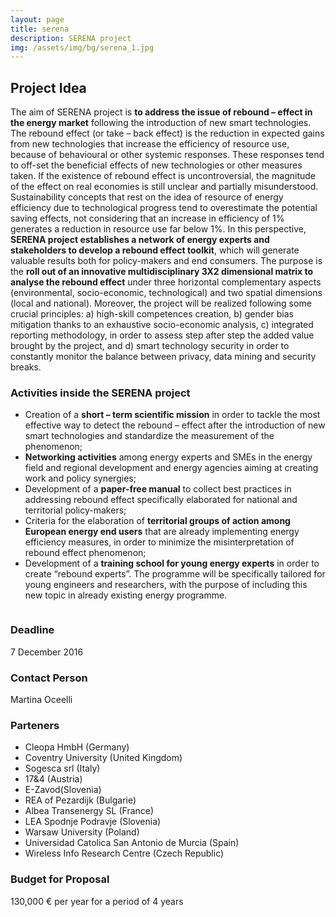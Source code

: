 ```yaml
---
layout: page
title: serena
description: SERENA project
img: /assets/img/bg/serena_1.jpg
---
```


## Project Idea
The aim of SERENA project is **to address the issue of rebound – effect in the energy market** following the introduction of new smart technologies. The rebound effect (or take – back effect) is the reduction in expected gains from new technologies that increase the efficiency of resource use, because of behavioural or other systemic responses. These responses tend to off-set the beneficial effects of new technologies or other measures taken. If the existence of rebound effect is uncontroversial, the magnitude of the effect on real economies is still unclear and partially misunderstood. Sustainability concepts that rest on the idea of resource of energy efficiency due to technological progress tend to overestimate the potential saving effects, not considering that an increase in efficiency of 1% generates a reduction in resource use far below 1%. In this perspective, **SERENA project establishes a network of energy experts and stakeholders to develop a rebound effect toolkit**, which will generate valuable results both for policy-makers and end consumers. The purpose is the **roll out of an innovative multidisciplinary 3X2 dimensional matrix to analyse the rebound effect** under three horizontal complementary aspects (environmental, socio-economic, technological) and two spatial dimensions (local and national). Moreover, the project will be realized following some crucial principles: a) high-skill competences creation, b) gender bias mitigation thanks to an exhaustive socio-economic analysis, c) integrated reporting methodology, in order to assess step after step the added value brought by the project, and d) smart technology security in order to constantly monitor the balance between privacy, data mining and security breaks.


### Activities inside the SERENA project

* Creation of a **short – term scientific mission** in order to tackle the most effective way to detect the rebound – effect after the introduction of new smart technologies and standardize the measurement of the phenomenon;
* **Networking activities** among energy experts and SMEs in the energy field and regional development and energy agencies aiming at creating work and policy synergies;
* Development of a **paper-free manual** to collect best practices in addressing rebound effect specifically elaborated for national and territorial policy-makers;
* Criteria for the elaboration of **territorial groups of action among European energy end users** that are already implementing energy efficiency measures, in order to minimize the misinterpretation of rebound effect phenomenon;
* Development of a **training school for young energy experts** in order to create “rebound experts”. The programme will be specifically tailored for young engineers and researchers, with the purpose of including this new topic in already existing energy programme.

<div class="img_row">
    <img class="col three left" src="{{ site.baseurl }}/assets/img/bg/serena_1.jpg" alt="" title="example image"/>
</div>

### Deadline
7 December 2016

### Contact Person
Martina Oceelli 

### Parteners  
* Cleopa HmbH (Germany)
* Coventry University (United Kingdom)
* Sogesca srl (Italy)
* 17&4 (Austria)
* E-Zavod(Slovenia)
* REA of Pezardijk (Bulgarie)
* Albea Transenergy SL (France)
* LEA Spodnje Podravje (Slovenia)
* Warsaw University (Poland)
* Universidad Catolica San Antonio de Murcia (Spain)
* Wireless Info Research Centre (Czech Republic)

### Budget for Proposal
130,000 € per year for a period of 4 years
                  
